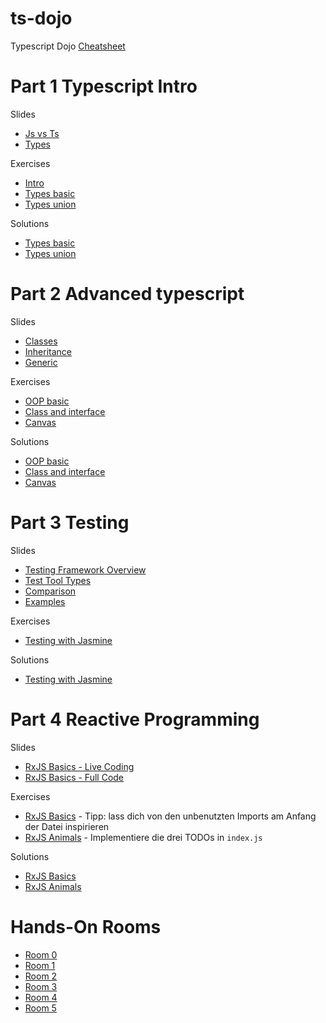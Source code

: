 # ts-dojo
Typescript Dojo
[Cheatsheet](https://rmolinamir.github.io/typescript-cheatsheet)

# Part 1 Typescript Intro
Slides
* [Js vs Ts](https://stackblitz.com/edit/typescript-dojo-slide-intro)
* [Types](https://stackblitz.com/edit/typescript-dojo-slide-types)

Exercises
* [Intro](https://stackblitz.com/edit/typescript-dojo-exercise-intro)
* [Types basic](https://stackblitz.com/edit/typescript-dojo-exercise-types-basic)
* [Types union](https://stackblitz.com/edit/typescript-dojo-exercise-types-union)

Solutions
* [Types basic](https://stackblitz.com/edit/typescript-dojo-solution-types-basic)
* [Types union](https://stackblitz.com/edit/typescript-dojo-solution-types-union)

# Part 2 Advanced typescript
Slides
* [Classes](https://stackblitz.com/edit/typescript-dojo-slide-oop)
* [Inheritance](https://stackblitz.com/edit/typescript-dojo-slide-oop-advanced)
* [Generic](https://stackblitz.com/edit/typescript-dojo-slide-generic)

Exercises
* [OOP basic](https://stackblitz.com/edit/typescript-dojo-exercise-oop-basic)
* [Class and interface](https://stackblitz.com/edit/typescript-dojo-exercise-class-and-interface)
* [Canvas](https://stackblitz.com/edit/typescript-dojo-exercise-oop-advanced)

Solutions
* [OOP basic](https://stackblitz.com/edit/typescript-dojo-solution-oop-basic)
* [Class and interface](https://stackblitz.com/edit/typescript-dojo-solution-class-and-interface)
* [Canvas](https://stackblitz.com/edit/typescript-dojo-solution-oop-advanced)

# Part 3 Testing
Slides
* [Testing Framework Overview](https://2020.stateofjs.com/en-US/technologies/testing/)
* [Test Tool Types](https://stackblitz.com/edit/slide-jasmine?file=2-test-tool-types.md)
* [Comparison](https://stackblitz.com/edit/slide-jasmine?file=3-comparison.md)
* [Examples](https://stackblitz.com/edit/slide-jasmine?file=src%2Fapp%2Fapp.component.spec.ts)

Exercises
* [Testing with Jasmine](https://stackblitz.com/edit/exercise-jasmine?file=src%2Fapp%2Fapp.component.spec.ts)

Solutions
* [Testing with Jasmine](https://stackblitz.com/edit/solution-jasmine?file=src%2Fapp%2Fapp.component.spec.ts)

# Part 4 Reactive Programming
Slides
* [RxJS Basics - Live Coding](https://stackblitz.com/edit/slide-rxjs-basics-live-coding)
* [RxJS Basics - Full Code](https://stackblitz.com/edit/slide-rxjs-basics-full-code)

Exercises
* [RxJS Basics](https://stackblitz.com/edit/exercise-rxjs-basics) - Tipp: lass dich von den unbenutzten Imports am Anfang der Datei inspirieren
* [RxJS Animals](https://stackblitz.com/edit/exercise-rxjs-animals?file=index.ts) - Implementiere die drei TODOs in `index.js`

Solutions
* [RxJS Basics](https://stackblitz.com/edit/solution-rxjs-basics)
* [RxJS Animals](https://stackblitz.com/edit/solution-rxjs-animals?file=index.ts)

# Hands-On Rooms
* [Room 0](https://teams.microsoft.com/l/meetup-join/19%3ameeting_YjM3NWZmYTYtYzRhNC00MTI1LWI0YWMtM2UyZGViOTJmNmYy%40thread.v2/0?context=%7b%22Tid%22%3a%22a1a72d9c-49e6-4f6d-9af6-5aafa1183bfd%22%2c%22Oid%22%3a%228c43fd34-1e84-4769-adbb-200be5d721a1%22%7d)
* [Room 1](https://teams.microsoft.com/l/meetup-join/19%3ameeting_MDY3ZGIwZGMtODk4YS00NmM4LWE0YWQtOTgxNDliOTcxOTAy%40thread.v2/0?context=%7b%22Tid%22%3a%22a1a72d9c-49e6-4f6d-9af6-5aafa1183bfd%22%2c%22Oid%22%3a%228c43fd34-1e84-4769-adbb-200be5d721a1%22%7d)
* [Room 2](https://teams.microsoft.com/l/meetup-join/19%3ameeting_YmVlZjhiNGYtNDZiMy00YmZlLTkyMGMtYzg2M2ZkNzYzNmU0%40thread.v2/0?context=%7b%22Tid%22%3a%22a1a72d9c-49e6-4f6d-9af6-5aafa1183bfd%22%2c%22Oid%22%3a%228c43fd34-1e84-4769-adbb-200be5d721a1%22%7d)
* [Room 3](https://teams.microsoft.com/l/meetup-join/19%3ameeting_OTczNDE1OGMtMjU2NS00ZGYwLTlhYTQtOTQ0NzdmNjBhYjYx%40thread.v2/0?context=%7b%22Tid%22%3a%22a1a72d9c-49e6-4f6d-9af6-5aafa1183bfd%22%2c%22Oid%22%3a%228c43fd34-1e84-4769-adbb-200be5d721a1%22%7d)
* [Room 4](https://teams.microsoft.com/l/meetup-join/19%3ameeting_MGY3ZTlhMTYtOWY3OS00YjZlLTgwNjctNDlkZGZkNGI0MWM1%40thread.v2/0?context=%7b%22Tid%22%3a%22a1a72d9c-49e6-4f6d-9af6-5aafa1183bfd%22%2c%22Oid%22%3a%229528a55e-27e7-4879-85a2-bcd8583eae76%22%7d)
* [Room 5](https://teams.microsoft.com/l/meetup-join/19%3ameeting_NzNiNjRmYzEtZmE2MC00ZjJiLTkyNGUtNDc4NzJjNWIyZGE5%40thread.v2/0?context=%7b%22Tid%22%3a%22a1a72d9c-49e6-4f6d-9af6-5aafa1183bfd%22%2c%22Oid%22%3a%229528a55e-27e7-4879-85a2-bcd8583eae76%22%7d)
